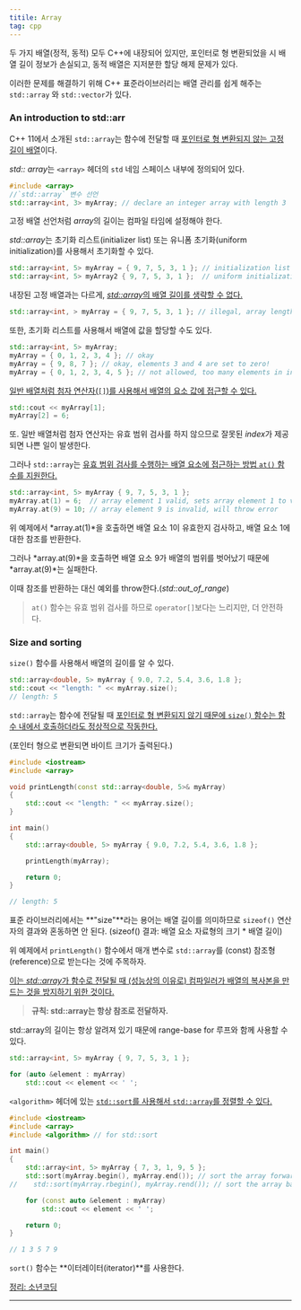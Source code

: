 ```yaml
---
titile: Array
tag: cpp
---
```




두 가지 배열(정적, 동적) 모두 C++에 내장되어 있지만, 포인터로 형 변환되었을 시 배열 길이 정보가 손실되고, 동적 배열은 지저분한 할당 해제 문제가 있다.

이러한 문제를 해결하기 위해 C++ 표준라이브러리는 배열 관리를 쉽게 해주는 `std::array` 와 `std::vector`가 있다.



### An introduction to std::arr

C++ 11에서 소개된 `std::array`는 함수에 전달할 때 <u>포인터로 형 변환되지 않는 고정 길이 배열</u>이다. 

*std:: array*는 `<array>` 헤더의 `std` 네임 스페이스 내부에 정의되어 있다.

```cpp
#include <array>
//`std::array` 변수 선언
std::array<int, 3> myArray; // declare an integer array with length 3
```

고정 배열 선언처럼 *array*의 길이는 컴파일 타임에 설정해야 한다.

*std::array*는 초기화 리스트(initializer list) 또는 유니폼 초기화(uniform initialization)를 사용해서 초기화할 수 있다.

```cpp
std::array<int, 5> myArray = { 9, 7, 5, 3, 1 }; // initialization list
std::array<int, 5> myArray2 { 9, 7, 5, 3, 1 };  // uniform initialization
```

내장된 고정 배열과는 다르게, <u>*std::array*의 배열 길이를 생략할 수 없다.</u>

```cpp
std::array<int, > myArray = { 9, 7, 5, 3, 1 }; // illegal, array length must be provided
```

또한, 초기화 리스트를 사용해서 배열에 값을 할당할 수도 있다.

```cpp
std::array<int, 5> myArray;
myArray = { 0, 1, 2, 3, 4 }; // okay
myArray = { 9, 8, 7 }; // okay, elements 3 and 4 are set to zero!
myArray = { 0, 1, 2, 3, 4, 5 }; // not allowed, too many elements in initializer list!
```

<u>일반 배열처럼 첨자 연산자(`[]`)를 사용해서 배열의 요소 값에 접근할 수 있다.</u>

```cpp
std::cout << myArray[1];
myArray[2] = 6;
```

또. 일반 배열처럼 첨자 연산자는 유효 범위 검사를 하지 않으므로 잘못된 *index*가 제공되면 나쁜 일이 발생한다.

그러나 `std::array`는 <u>유효 범위 검사를 수행하는 배열 요소에 접근하는 방법 `at()` 함수를 지원한다.</u>

```cpp
std::array<int, 5> myArray { 9, 7, 5, 3, 1 };
myArray.at(1) = 6;  // array element 1 valid, sets array element 1 to value 6
myArray.at(9) = 10; // array element 9 is invalid, will throw error
```

위 예제에서 *array.at(1)*을 호출하면 배열 요소 1이 유효한지 검사하고, 배열 요소 1에 대한 참조를 반환한다. 

그러나 *array.at(9)*을 호출하면 배열 요소 9가 배열의 범위를 벗어났기 때문에 *array.at(9)*는 실패한다. 

이때 참조를 반환하는 대신 예외를 throw한다.(*std::out_of_range*)

> `at()` 함수는 유효 범위 검사를 하므로 `operator[]`보다는 느리지만, 더 안전하다.



### Size and sorting

`size()` 함수를 사용해서 배열의 길이를 알 수 있다.

```cpp
std::array<double, 5> myArray { 9.0, 7.2, 5.4, 3.6, 1.8 };
std::cout << "length: " << myArray.size();
// length: 5
```

`std::array`는 함수에 전달될 때 <u>포인터로 형 변환되지 않기 때문에 `size()` 함수는 함수 내에서 호출하더라도 정상적으로 작동한다.</u> 

(포인터 형으로 변환되면 바이트 크기가 출력된다.)

```cpp
#include <iostream>
#include <array>

void printLength(const std::array<double, 5>& myArray)
{
    std::cout << "length: " << myArray.size();
}

int main()
{
    std::array<double, 5> myArray { 9.0, 7.2, 5.4, 3.6, 1.8 };

    printLength(myArray);

    return 0;
}

// length: 5
```

표준 라이브러리에서는 **"size"**라는 용어는 배열 길이를 의미하므로 `sizeof()` 연산자의 결과와 혼동하면 안 된다. (sizeof() 결과: 배열 요소 자료형의 크기 * 배열 길이)

위 예제에서 `printLength()` 함수에서 매개 변수로 `std::array`를 (const) 참조형(reference)으로 받는다는 것에 주목하자.

 <u>이는 *std::array*가 함수로 전달될 때 (성능상의 이유로) 컴파일러가 배열의 복사본을 만드는 것을 방지하기 위한 것이다.</u>

>  **규칙: std::array는 항상 참조로 전달하자.**

std::array의 길이는 항상 알려져 있기 때문에 range-base for 루프와 함께 사용할 수 있다.

```cpp
std::array<int, 5> myArray { 9, 7, 5, 3, 1 };

for (auto &element : myArray)
    std::cout << element << ' ';
```

`<algorithm>` 헤더에 있는 <u>`std::sort`를 사용해서 `std::array`를 정렬할 수 있다.</u>

```cpp
#include <iostream>
#include <array>
#include <algorithm> // for std::sort

int main()
{
    std::array<int, 5> myArray { 7, 3, 1, 9, 5 };
    std::sort(myArray.begin(), myArray.end()); // sort the array forwards
//    std::sort(myArray.rbegin(), myArray.rend()); // sort the array backwards

    for (const auto &element : myArray)
        std::cout << element << ' ';

    return 0;
}

// 1 3 5 7 9
```

`sort()` 함수는 **이터레이터(iterator)**를 사용한다.



 [정리: 소년코딩](https://boycoding.tistory.com/213?category=1009770)

----